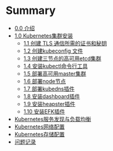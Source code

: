 # Summary

* [0.0 介绍](README.md)
* [1.0 Kubernetes集群安装](00-kubernetes安装前言.md)
	* [1.1 创建 TLS 通信所需的证书和秘钥](01-TLS证书和秘钥.md)
	* [1.2 创建kubeconfig 文件](02-kubeconfig文件.md)
	* [1.3 创建三节点的高可用etcd集群](03-高可用etcd集群.md)
	* [1.4 安装kubectl命令行工具](04-kubectl命令行工具.md)
	* [1.5 部署高可用master集群](05-部署高可用master集群.md)
	* [1.6 部署node节点](06-部署node节点.md)
	* [1.7 部署kubedns插件](07-dns-addon.md)
	* [1.8 安装dashboard插件](08-dashboard-addon.md)
	* [1.9 安装heapster插件](09-heapster-addon.md)
	* [1.10 安装EFK插件](10-EFK-addons.md)
* [Kubernetes服务发现与负载均衡]()
* [Kubernetes网络配置]()
* [Kubernetes存储配置]()
* [问题记录](issues.md)

